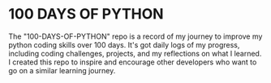 # 100 DAYS OF PYTHON
 The "100-DAYS-OF-PYTHON" repo is a record of my journey to improve my python coding skills over 100 days. It's got daily logs of my progress, including coding challenges, projects, and my reflections on what I learned. I created this repo to inspire and encourage other developers who want to go on a similar learning journey.
